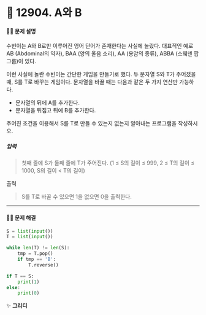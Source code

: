 # 👻 12904. A와 B

[📝 문제링크]: https://www.acmicpc.net/problem/12904

#### 💁‍♀️ 문제 설명

수빈이는 A와 B로만 이루어진 영어 단어가 존재한다는 사실에 놀랐다. 대표적인 예로 AB (Abdominal의 약자), BAA (양의 울음 소리), AA (용암의 종류), ABBA (스웨덴 팝 그룹)이 있다.

이런 사실에 놀란 수빈이는 간단한 게임을 만들기로 했다. 두 문자열 S와 T가 주어졌을 때, S를 T로 바꾸는 게임이다. 문자열을 바꿀 때는 다음과 같은 두 가지 연산만 가능하다.

- 문자열의 뒤에 A를 추가한다.
- 문자열을 뒤집고 뒤에 B를 추가한다.

주어진 조건을 이용해서 S를 T로 만들 수 있는지 없는지 알아내는 프로그램을 작성하시오. 





##### 입력

> 첫째 줄에 S가 둘째 줄에 T가 주어진다. (1 ≤ S의 길이 ≤ 999, 2 ≤ T의 길이 ≤ 1000, S의 길이 < T의 길이)



출력

> S를 T로 바꿀 수 있으면 1을 없으면 0을 출력한다.



---------------------------



#### 🤸‍♂️ 문제 해결

```python
S = list(input())
T = list(input())

while len(T) != len(S):
    tmp = T.pop()
    if tmp == 'B':
        T.reverse()

if T == S:
    print(1)
else:
    print(0)
```

✨ **그리디**

